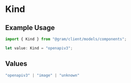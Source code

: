 # Kind

## Example Usage

```typescript
import { Kind } from "@gram/client/models/components";

let value: Kind = "openapiv3";
```

## Values

```typescript
"openapiv3" | "image" | "unknown"
```